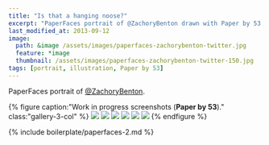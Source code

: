```yaml
---
title: "Is that a hanging noose?"
excerpt: "PaperFaces portrait of @ZachoryBenton drawn with Paper by 53 on an iPad."
last_modified_at: 2013-09-12
image: 
  path: &image /assets/images/paperfaces-zachorybenton-twitter.jpg 
  feature: *image
  thumbnail: /assets/images/paperfaces-zachorybenton-twitter-150.jpg
tags: [portrait, illustration, Paper by 53]
---
```


PaperFaces portrait of [@ZachoryBenton](https://twitter.com/zachorybenton).

{% figure caption:"Work in progress screenshots (**Paper by 53**)." class:"gallery-3-col" %}
[![](/assets/images/paperfaces-zachorybenton-process-1-600.jpg)](/assets/images/paperfaces-zachorybenton-process-1-lg.jpg)
[![](/assets/images/paperfaces-zachorybenton-process-2-600.jpg)](/assets/images/paperfaces-zachorybenton-process-2-lg.jpg)
[![](/assets/images/paperfaces-zachorybenton-process-3-600.jpg)](/assets/images/paperfaces-zachorybenton-process-3-lg.jpg)
[![](/assets/images/paperfaces-zachorybenton-process-4-600.jpg)](/assets/images/paperfaces-zachorybenton-process-4-lg.jpg)
[![](/assets/images/paperfaces-zachorybenton-process-5-600.jpg)](/assets/images/paperfaces-zachorybenton-process-5-lg.jpg)
[![](/assets/images/paperfaces-zachorybenton-process-6-600.jpg)](/assets/images/paperfaces-zachorybenton-process-6-lg.jpg)
{% endfigure %}

{% include boilerplate/paperfaces-2.md %}
